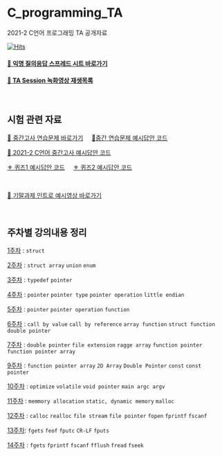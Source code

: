 # C_programming_TA
2021-2 C언어 프로그래밍 TA 공개자료   

[![Hits](https://hits.seeyoufarm.com/api/count/incr/badge.svg?url=https%3A%2F%2Fgithub.com%2Fseohyun-kim%2FC_programming_TA&count_bg=%2396C0C2&title_bg=%23555555&icon=&icon_color=%23E7E7E7&title=hits&edge_flat=false)](https://hits.seeyoufarm.com)  


#### [🔗 익명 질의응답 스프레드 시트 바로가기](https://docs.google.com/spreadsheets/d/1M8s5v90XdjfF4MFbA7Hq7CrRYrupTI84S4h0olFWAl8/edit#gid=0)  

#### [🔗 TA Session 녹화영상 재생목록](https://youtube.com/playlist?list=PLb0pgb0RlXErPhqHHaL38hIr7HWcZDRhO)  

<br>  


## 시험 관련 자료  
[ 📝 중간고사 연습문제 바로가기](https://rose-buckaroo-d20.notion.site/C-2-f74930a7d46343769b6cf92e63aa5682) &nbsp;  &nbsp; [📂중간 연습문제 예시답안 코드](https://github.com/seohyun-kim/C_programming_TA/blob/c64bc53714c03dc3f88e49d8d11d5e657847fcac/about%20Midterm%20Exam%20Practice/MidtermExamPrac.c)  

[ 💌 2021-2 C언어 중간고사 예시답안 코드](https://github.com/seohyun-kim/C_programming_TA/blob/c64bc53714c03dc3f88e49d8d11d5e657847fcac/Week8-Midterm%20Exam/MidtermExamOnlineJudge(1534~1538).c)

[⚜ 퀴즈1 예시답안 코드](https://github.com/seohyun-kim/C_programming_TA/blob/c64bc53714c03dc3f88e49d8d11d5e657847fcac/Week10-volatile,%20void,%20main/Quiz_1_ex_sol(2021-11-09).c) &nbsp;  &nbsp; [⚜ 퀴즈2 예시답안 코드](https://github.com/seohyun-kim/C_programming_TA/blob/238a983b7b7d0b0ad4577207339b10599f4b1da8/Week12%20-%20calloc,%20realloc,%20file%20funcs/quiz2.c)

<br>  

[📣 기말과제 인트로 예시영상 바로가기](https://www.youtube.com/watch?v=URfh4ClcZqc&list=PLb0pgb0RlXErPhqHHaL38hIr7HWcZDRhO&index=9)

<br>  


## 주차별 강의내용 정리  
[1주차](https://github.com/seohyun-kim/C_programming_TA/tree/main/Week1-Struct#1%EC%A3%BC%EC%B0%A8-%EA%B5%AC%EC%A1%B0%EC%B2%B4-%EC%A0%95%EC%9D%98-%EC%84%A0%EC%96%B8-%EB%8C%80%EC%9E%85-%EB%B9%84%EA%B5%90)   : `struct`  

[2주차](https://github.com/seohyun-kim/C_programming_TA/tree/main/Week2-StructArray%2CUnion%2CEnum#2%EC%A3%BC%EC%B0%A8-%EA%B5%AC%EC%A1%B0%EC%B2%B4-%EB%B0%B0%EC%97%B4-%EA%B3%B5%EC%9A%A9%EC%B2%B4-%EC%97%B4%EA%B1%B0%ED%98%95)  : `struct array` `union` `enum`

[3주차](https://github.com/seohyun-kim/C_programming_TA/tree/main/Week3-typedef%2C%20Pointer#3%EC%A3%BC%EC%B0%A8-typedef-%ED%8F%AC%EC%9D%B8%ED%84%B0-%EA%B8%B0%EC%B4%88)  : `typedef` `pointer`  

[4주차](https://github.com/seohyun-kim/C_programming_TA/tree/main/Week4-%20pointer%20type%2C%20operation#4%EC%A3%BC%EC%B0%A8-%ED%8F%AC%EC%9D%B8%ED%84%B0-%ED%83%80%EC%9E%85-%EC%97%B0%EC%82%B0)   : `pointer` `pointer type` `pointer operation` `little endian`

[5주차](https://github.com/seohyun-kim/C_programming_TA/tree/main/Week5-pointer%20array%2C%20function#5%EC%A3%BC%EC%B0%A8-%ED%8F%AC%EC%9D%B8%ED%84%B0-%EB%B0%B0%EC%97%B4)    :  `pointer` `pointer operation` `function`

[6주차](https://github.com/seohyun-kim/C_programming_TA/tree/main/Week6-function%2C%20callByRef%2C%20pointer#6%EC%A3%BC%EC%B0%A8-call-by-ref-function-double-pointer)    :  `call by value` `call by reference`  `array function` `struct function` `double pointer`

[7주차](https://github.com/seohyun-kim/C_programming_TA/tree/main/Week7-double%20pointer%2C%20file%20ext%2C%20ragged%20arr%2C%20fun%20pointer#7%EC%A3%BC%EC%B0%A8-%EB%8D%94%EB%B8%94%ED%8F%AC%EC%9D%B8%ED%84%B0-%ED%99%95%EC%9E%A5%EC%9E%90-ragged-arr-fun-pointer)  :  `double pointer` `file extension`  `ragge array` `function pointer` `function pointer array`  

[9주차](https://github.com/seohyun-kim/C_programming_TA/tree/main/Week9-2D%20Array) :  `function pointer array`  `2D Array` `Double Pointer`  `const` `const pointer`

[10주차](https://github.com/seohyun-kim/C_programming_TA/tree/main/Week10-volatile%2C%20void%2C%20main) : `optimize`  `volatile`  `void pointer` `main argc argv`


[11주차](https://github.com/seohyun-kim/C_programming_TA/tree/main/Week11-memory%2C%20malloc#11%EC%A3%BC%EC%B0%A8-%ED%8F%B0%EB%85%B8%EC%9D%B4%EB%A7%8C-%EA%B5%AC%EC%A1%B0-%EC%A0%95%EC%A0%81-%EB%8F%99%EC%A0%81-%EB%A9%94%EB%AA%A8%EB%A6%AC-malloc) : `memmory allocation` `static, dynamic memory`  `malloc`

[12주차](https://github.com/seohyun-kim/C_programming_TA/tree/main/Week12%20-%20calloc%2C%20realloc%2C%20file%20funcs#12%EC%A3%BC%EC%B0%A8-calloc-realloc-file-pointer) : `calloc`  `realloc`  `file stream` `file pointer` `fopen` `fprintf` `fscanf`


[13주차](https://github.com/seohyun-kim/C_programming_TA/tree/main/Week13-%ED%8C%8C%EC%9D%BC%EC%9D%BD%EA%B3%A0%20%EC%93%B0%EA%B8%B0#13%EC%A3%BC%EC%B0%A8-%ED%8C%8C%EC%9D%BC-%EC%9D%BD%EA%B3%A0-%EC%93%B0%EA%B8%B0): `fgets` `feof` `fputc` `CR-LF` `fputs`


[14주차](https://github.com/seohyun-kim/C_programming_TA/tree/main/Week14%20-%ED%8C%8C%EC%9D%BC%EC%9E%85%EC%B6%9C%EB%A0%A5%2C%20%EB%B0%94%EC%9D%B4%EB%84%88%EB%A6%AC%ED%8C%8C%EC%9D%BC#14%EC%A3%BC%EC%B0%A8-%ED%8C%8C%EC%9D%BC%EC%9E%85%EC%B6%9C%EB%A0%A5-%EB%B0%94%EC%9D%B4%EB%84%88%EB%A6%AC-%ED%8C%8C%EC%9D%BC) : `fgets` `fprintf` `fscanf` `fflush` `fread` `fseek`  
